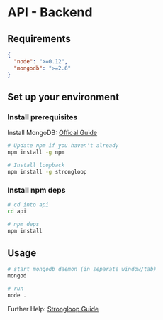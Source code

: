 # API - Backend

## Requirements

```json
{
  "node": ">=0.12",
  "mongodb": ">=2.6"
}
```

## Set up your environment

### Install prerequisites

Install MongoDB: [Offical Guide](http://docs.mongodb.org/manual/installation/)

```bash
# Update npm if you haven't already
npm install -g npm

# Install loopback
npm install -g strongloop
```

### Install npm deps

```bash
# cd into api
cd api

# npm deps
npm install
```

## Usage

```bash
# start mongodb daemon (in separate window/tab)
mongod

# run
node .
```

Further Help: [Strongloop Guide](http://docs.strongloop.com/display/public/LB/LoopBack)

